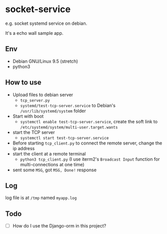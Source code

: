 # socket-service

e.g. socket systemd service on debian.

It's a echo wall sample app.

## Env

- Debian GNU/Linux 9.5 (stretch)
- python3

## How to use

- Upload files to debian server
  - `tcp_server.py`
  - `systemd/test-tcp-server.service` to Debian's `/usr/lib/systemd/system` folder
- Start with boot
  - `systemctl enable test-tcp-server.service`, create the soft link to `/etc/systemd/system/multi-user.target.wants`
- start the TCP server
  - `systemctl start test-tcp-server.service`
- Before starting `tcp_client.py` to connect the remote server, change the ip address
- start the client at a remote terminal
    - `python3 tcp_client.py` (I use iterm2's `Broadcast Input` function for multi-connections at one time)
- sent some `MSG`, got `MSG, Done!` response

## Log

log file is at `/tmp` named `myapp.log`

## Todo

- [ ] How do I use the Django-orm in this project?
